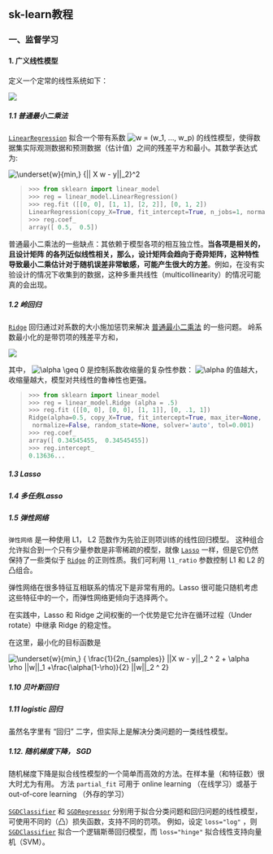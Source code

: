 ## sk-learn教程

### 一、监督学习

#### 1. 广义线性模型

定义一个定常的线性系统如下：

![](https://sklearn.apachecn.org/docs/0.21.3/img/4ee9f6c666393981b6458e54c3ec89d0.jpg)

##### 1.1 普通最小二乘法

[`LinearRegression`](https://scikit-learn.org/stable/modules/generated/sklearn.linear_model.LinearRegression.html#sklearn.linear_model.LinearRegression) 拟合一个带有系数 ![w = (w_1, ..., w_p)](https://sklearn.apachecn.org/docs/0.21.3/img/3f5adc0c9b0e51a0759ed6ac49f94431.jpg) 的线性模型，使得数据集实际观测数据和预测数据（估计值）之间的残差平方和最小。其数学表达式为:

![\underset{w}{min\,} {|| X w - y||_2}^2](https://sklearn.apachecn.org/docs/0.21.3/img/1b6228a71a038f66ac7b8a2743adf4e7.jpg)

> ```python
> >>> from sklearn import linear_model
> >>> reg = linear_model.LinearRegression()
> >>> reg.fit ([[0, 0], [1, 1], [2, 2]], [0, 1, 2])
> LinearRegression(copy_X=True, fit_intercept=True, n_jobs=1, normalize=False)
> >>> reg.coef_
> array([ 0.5,  0.5])
> ```

普通最小二乘法的一些缺点：其依赖于模型各项的相互独立性。**当各项是相关的，且设计矩阵 的各列近似线性相关，那么，设计矩阵会趋向于奇异矩阵，这种特性导致最小二乘估计对于随机误差非常敏感，可能产生很大的方差**。例如，在没有实验设计的情况下收集到的数据，这种多重共线性（multicollinearity）的情况可能真的会出现。

##### 1.2 岭回归

[`Ridge`](https://scikit-learn.org/stable/modules/generated/sklearn.linear_model.Ridge.html#sklearn.linear_model.Ridge) 回归通过对系数的大小施加惩罚来解决 [普通最小二乘法](https://sklearn.apachecn.org/docs/0.21.3/2.html#1111-普通最小二乘法复杂度) 的一些问题。 岭系数最小化的是带罚项的残差平方和，

![](https://sklearn.apachecn.org/docs/0.21.3/img/c7e49892dca2f0df35d1261a276693f2.jpg)

其中， ![\alpha \geq 0](https://sklearn.apachecn.org/docs/0.21.3/img/a4775baaa990a4fbffcfc2688e3b5578.jpg) 是控制系数收缩量的复杂性参数： ![\alpha](https://sklearn.apachecn.org/docs/0.21.3/img/d8b3d5242d513369a44f8bf0c6112744.jpg) 的值越大，收缩量越大，模型对共线性的鲁棒性也更强。

> ```python
> >>> from sklearn import linear_model
> >>> reg = linear_model.Ridge (alpha = .5)
> >>> reg.fit ([[0, 0], [0, 0], [1, 1]], [0, .1, 1])
> Ridge(alpha=0.5, copy_X=True, fit_intercept=True, max_iter=None,
>  normalize=False, random_state=None, solver='auto', tol=0.001)
> >>> reg.coef_
> array([ 0.34545455,  0.34545455])
> >>> reg.intercept_
> 0.13636...
> ```

##### 1.3 Lasso

##### 1.4 多任务Lasso

##### 1.5 弹性网络

`弹性网络` 是一种使用 L1， L2 范数作为先验正则项训练的线性回归模型。 这种组合允许拟合到一个只有少量参数是非零稀疏的模型，就像 [`Lasso`](https://scikit-learn.org/stable/modules/generated/sklearn.linear_model.Lasso.html#sklearn.linear_model.Lasso) 一样，但是它仍然保持了一些类似于 [`Ridge`](https://scikit-learn.org/stable/modules/generated/sklearn.linear_model.Ridge.html#sklearn.linear_model.Ridge) 的正则性质。我们可利用 `l1_ratio` 参数控制 L1 和 L2 的凸组合。

弹性网络在很多特征互相联系的情况下是非常有用的。Lasso 很可能只随机考虑这些特征中的一个，而弹性网络更倾向于选择两个。

在实践中，Lasso 和 Ridge 之间权衡的一个优势是它允许在循环过程（Under rotate）中继承 Ridge 的稳定性。

在这里，最小化的目标函数是

![\underset{w}{min\,} { \frac{1}{2n_{samples}} ||X w - y||_2 ^ 2 + \alpha \rho ||w||_1 +\frac{\alpha(1-\rho)}{2} ||w||_2 ^ 2}](https://sklearn.apachecn.org/docs/0.21.3/img/9b9ee41d276ad49322856b95cb6c7e43.jpg)

##### 1.10 贝叶斯回归

##### 1.11 logistic 回归

虽然名字里有 “回归” 二字，但实际上是解决分类问题的一类线性模型。

##### 1.12. 随机梯度下降， SGD

随机梯度下降是拟合线性模型的一个简单而高效的方法。在样本量（和特征数）很大时尤为有用。 方法 `partial_fit` 可用于 online learning （在线学习）或基于 out-of-core learning （外存的学习）

[`SGDClassifier`](https://scikit-learn.org/stable/modules/generated/sklearn.linear_model.SGDClassifier.html#sklearn.linear_model.SGDClassifier) 和 [`SGDRegressor`](https://scikit-learn.org/stable/modules/generated/sklearn.linear_model.SGDRegressor.html#sklearn.linear_model.SGDRegressor) 分别用于拟合分类问题和回归问题的线性模型，可使用不同的（凸）损失函数，支持不同的罚项。 例如，设定 `loss="log"` ，则 [`SGDClassifier`](https://scikit-learn.org/stable/modules/generated/sklearn.linear_model.SGDClassifier.html#sklearn.linear_model.SGDClassifier) 拟合一个逻辑斯蒂回归模型，而 `loss="hinge"` 拟合线性支持向量机（SVM）。

​	